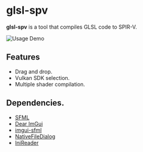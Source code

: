 # glsl-spv

**glsl-spv** is a tool that compiles GLSL code to SPIR-V.  

![Usage Demo](https://i.imgur.com/irz8BoM.gif)

## Features
* Drag and drop.
* Vulkan SDK selection.
* Multiple shader compilation.

## Dependencies.
* [SFML](https://www.sfml-dev.org/)
* [Dear ImGui](https://github.com/ocornut/imgui)
* [imgui-sfml](https://github.com/eliasdaler/imgui-sfml)
* [NativeFileDialog](https://github.com/mlabbe/nativefiledialog) 
* [IniReader](https://github.com/benhoyt/inih/blob/master/cpp/INIReader.h)
